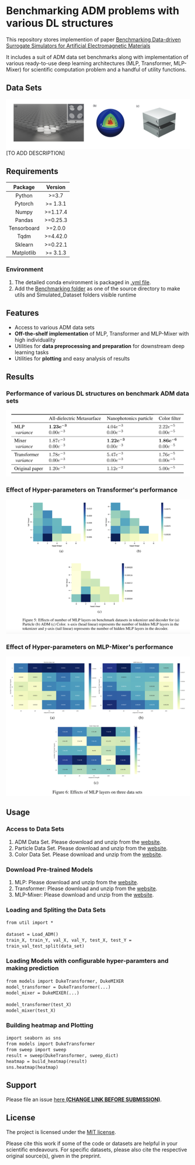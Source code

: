# Benchmarking ADM problems with various DL structures
This repository stores implemention of paper [Benchmarking Data-driven Surrogate Simulators for Artificial Electromagnetic Materials]() 

It includes a suit of ADM data set benchmarks along with implementation of various ready-to-use deep learning architectures (MLP, Transformer, MLP-Mixer) for scientific computation problem and a handful of utility functions.

## Data Sets
![geometry_illustration](./geometry_illustration.png)
[TO ADD DESCRIPTION]

## Requirements
| Package | Version |
|:---------------------------------------------:|:------------------------------------------------------------------:|
| Python | \>=3.7 |
| Pytorch | \>= 1.3.1 |
| Numpy  | \>=1.17.4 |
| Pandas | \>=0.25.3 |
| Tensorboard | \>=2.0.0 |
| Tqdm| \>=4.42.0 |
| Sklearn | \>=0.22.1|
| Matplotlib | \>= 3.1.3|
### Environment
1. The detailed conda environment is packaged in [.yml file](./demo/environment_droplet.yml).
2. Add the [Benchmarking folder](./Benchmarking%20Algorithms) as one of the source directory to make utils and Simulated_Dataset folders 
visible runtime

## Features 
* Access to various ADM data sets 
* **Off-the-shelf implementation** of MLP, Transformer and MLP-Mixer with high individuality
* Utilities for **data preprocessing and preparation** for downstream deep learning tasks
* Utilities for **plotting** and easy analysis of results

## Results

### Performance of various DL structures on benchmark ADM data sets
![performance_result](./performance_result.png)
### Effect of Hyper-parameters on Transformer's performance
![Transformer_result](./Transformer_result.png)
### Effect of Hyper-parameters on MLP-Mixer's performance
![MLP-Mixer_result](./MLP-Mixer_result.png)


## Usage

### Access to Data Sets
1. ADM Data Set. Please download and unzip from the [website](https://www.atom3d.ai/).
2. Particle Data Set. Please download and unzip from the [website](https://www.atom3d.ai/).
3. Color Data Set. Please download and unzip from the [website](https://www.atom3d.ai/).

### Download Pre-trained Models 
1. MLP: Please download and unzip from the [website](https://www.atom3d.ai/).
2. Transformer: Please download and unzip from the [website](https://www.atom3d.ai/).
3. MLP-Mixer: Please download and unzip from the [website](https://www.atom3d.ai/).

### Loading and Spliting the Data Sets
```
from util import *

dataset = Load_ADM()
train_X, train_Y, val_X, val_Y, test_X, test_Y = train_val_test_split(data_set)
```

### Loading Models with configurable hyper-paramters and making prediction
```
from models import DukeTransformer, DukeMIXER
model_transformer = DukeTransformer(...)
model_mixer = DukeMIXER(...)

model_transformer(test_X)
model_mixer(test_X)
```
### Building heatmap and Plotting
```
import seaborn as sns
from models import DukeTransformer
from sweep import sweep
result = sweep(DukeTransformer, sweep_dict)
heatmap = build_heatmap(result)
sns.heatmap(heatmap)
```

## Support

Please file an issue [here **(CHANGE LINK BEFORE SUBMISSION)**](https://github.com/drorlab/atom3d/issues).

## License

The project is licensed under the [MIT license](https://github.com/drorlab/atom3d/blob/master/LICENSE).

Please cite this work if some of the code or datasets are helpful in your scientific endeavours. For specific datasets, please also cite the respective original source(s), given in the preprint.
